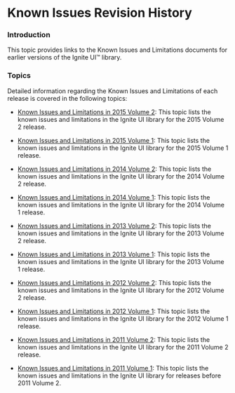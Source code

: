 ﻿<!--
|metadata|
{
    "fileName": "known-issues-revision-history",
    "controlName": "",
    "tags": ["Known Issues"]
}
|metadata|
-->

# Known Issues Revision History

### Introduction

This topic provides links to the Known Issues and Limitations documents for earlier versions of the Ignite UI™ library.

### Topics

Detailed information regarding the Known Issues and Limitations of each release is covered in the following topics:
- [Known Issues and Limitations in 2015 Volume 2](Known-Issues-and-Limitations-2015-Volume-2.html): This topic lists the known issues and limitations in the Ignite UI library for the 2015 Volume 2 release.

- [Known Issues and Limitations in 2015 Volume 1](Known-Issues-and-Limitations-2015-Volume-1.html): This topic lists the known issues and limitations in the Ignite UI library for the 2015 Volume 1 release.

- [Known Issues and Limitations in 2014 Volume 2](Known-Issues-and-Limitations-2014-Volume-2.html): This topic lists the known issues and limitations in the Ignite UI library for the 2014 Volume 2 release.

- [Known Issues and Limitations in 2014 Volume 1](Known-Issues-and-Limitations-2014-Volume-1.html): This topic lists the known issues and limitations in the Ignite UI library for the 2014 Volume 1 release.

- [Known Issues and Limitations in 2013 Volume 2](Known-Issues-and-Limitations-2013-Volume-2.html): This topic lists the known issues and limitations in the Ignite UI library for the 2013 Volume 2 release.

- [Known Issues and Limitations in 2013 Volume 1](Known-Issues-and-Limitations-2013-Volume-1.html): This topic lists the known issues and limitations in the Ignite UI library for the 2013 Volume 1 release.

- [Known Issues and Limitations in 2012 Volume 2](Known-Issues-and-Limitations-2012-Volume-2.html): This topic lists the known issues and limitations in the Ignite UI library for the 2012 Volume 2 release.

- [Known Issues and Limitations in 2012 Volume 1](Known-Issues-and-Limitations-2012-Volume-1.html): This topic lists the known issues and limitations in the Ignite UI library for the 2012 Volume 1 release.

- [Known Issues and Limitations in 2011 Volume 2](Known-Issues-and-Limitations-2011-Volume-2.html): This topic lists the known issues and limitations in the Ignite UI library for the 2011 Volume 2 release.

- [Known Issues and Limitations in 2011 Volume 1](Known-Issues-and-Limitations-2011-Volume-1.html): This topic lists the known issues and limitations in the Ignite UI library for releases before 2011 Volume 2.





 

 

 


